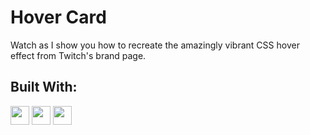# Hover Card

<p> Watch as I show you how to recreate the amazingly vibrant CSS hover effect from Twitch's brand page. </p>

## Built With:

<img src = 'https://github.com/MarikIshtar007/MarikIshtar007/blob/master/images/html.svg' width='30'/> 
<img src = 'https://github.com/MarikIshtar007/MarikIshtar007/blob/master/images/css.svg' width='30'/> 
<img src = 'https://github.com/MarikIshtar007/MarikIshtar007/blob/master/images/javascript.svg' width='30'/> 
